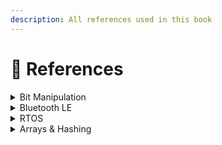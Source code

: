 ```yaml
---
description: All references used in this book
---
```


# 📖 References

<details>

<summary>Bit Manipulation</summary>

[C - Bits Manipulation](https://www.tutorialspoint.com/ansi\_c/c\_bits\_manipulation.htm)

[Log2Base2](https://log2base2.com/)

</details>

<details>

<summary>Bluetooth LE</summary>

[DevAcademy NordicSemi](https://academy.nordicsemi.com/courses/bluetooth-low-energy-fundamentals/)

[Developer NordicSemi](https://developer.nordicsemi.com/nRF\_Connect\_SDK/doc/latest/zephyr/connectivity/bluetooth/index.html)

[Docs Zephyr Project](https://docs.zephyrproject.org/latest/connectivity/bluetooth/index.html)

</details>

<details>

<summary>RTOS</summary>

[What Is a Real-Time Operating System (RTOS)?](https://www.windriver.com/solutions/learning/rtos)

</details>

<details>

<summary>Arrays &#x26; Hashing</summary>

[Time complexity Big 0 for Javascript Array methods and examples.](https://dev.to/lukocastillo/time-complexity-big-0-for-javascript-array-methods-and-examples-mlg)

[How JavaScript Works: Arrays vs Hash Tables](https://medium.com/sessionstack-blog/how-javascript-works-arrays-vs-hash-tables-ab769bf84a2d)

</details>
